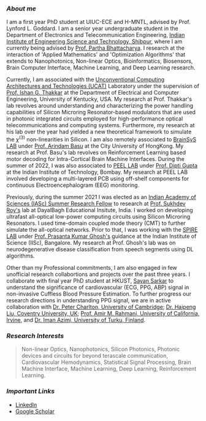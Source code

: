 ### ***About me***

I am a first year PhD student at UIUC-ECE and H-MNTL, advised by Prof. Lynford L. Goddard. 
I am a senior year undergraduate student in the Department of Electronics and Telecommunication Engineering, [Indian Institute of Engineering Science and Technology, Shibpur](https://www.iiests.ac.in/), where I am currently being advised by [Prof. Partha Bhattacharya](https://www.iiests.ac.in/IIEST/Faculty/telecom-pb). I research at the interaction of 'Applied Mathematics' and 'Optimization Algorithms' that extends to Nanophotonics, Non-linear Optics, Bioinformatics, Biosensors, Brain Computer Interface, Machine Learning, and Deep Learning research.

Currently, I am associated with the [Unconventional Computing Architectures and Technologies (UCAT)](https://ithakkar.engr.uky.edu/students) Laboratory under the supervision of [Prof. Ishan G. Thakkar](https://ithakkar.engr.uky.edu/) at the Department of Electrical and Computer Engineering, University of Kentucky, USA. My research at Prof. Thakkar's lab revolves around understanding and characterizing the power handling capabilities of Silicon Microring Resonator-based modulators that are used in photonic integrated circuits employed for high-performance optical telecommunications and computing systems. Furthermore, my research at his lab over the year had yielded a new theoretical framework to simulate the $\chi^{(3)}$ non-linearities in Silicon. I am also remotely associated to [BrainSyS LAB](https://sites.google.com/view/brainsyslab/home) under [Prof. Arindam Basu](https://www.cityu.edu.hk/stfprofile/arinbasu.htm) at the City University of HongKong. My research at Prof. Basu's lab revolves on Reinforcement Learning based motor decoding for Intra-Cortical Brain Machine Interfaces. During the summer of 2022, I was also associated to [PEEL LAB](https://sites.google.com/site/plasticoptoelectronicslab/home) under [Prof. Dipti Gupta](https://www.iitb.ac.in/mems/en/prof-dipti-gupta-0) at the Indian Institute of Technology, Bombay. My research at PEEL LAB involved developing a multi-layered PCB using off-shelf components for continuous Electroencephalogram (EEG) monitoring. 

Previously, during the summer 2021 I was elected as an [Indian Academy of Sciences (IASc) Summer Research Fellow](https://webjapps.ias.ac.in/fellowship2021/lists/selectedList.jsp) to research at [Prof. Sukhdev Roy's](https://www.dei.ac.in/dei/science/index.php/phy-faculty/90-physicsfaculty/130-dr-sukhdev-roy) lab at DayalBagh Educational Insitute, India. I worked on developing ultrafast all-optical low-power computing circuits using Silicon Microring Resonators. I used time-domain coupled mode theory (CMT) to further simulate the all-optical networks. Prior to that, I was working with the [SPIRE LAB](https://www.linkedin.com/company/spire-lab/?originalSubdomain=in) under [Prof. Prasanta Kumar Ghosh's](https://ee.iisc.ac.in/~prasantg/) guidance at the Indian Institute of Science (IISc), Bangalore. My research at Prof. Ghosh's lab was on neurodegenerative disease classification from speech segments using DL algorithms. 

Other than my Professional commitments, I am also engaged in few unofficial research collabortions and projects over the past three years. I collaborate with final year PhD student at HKUST, [Sayan Sarkar](https://ipel.home.ece.ust.hk/people/ssarkar.html) to understand the significance of cardiovascular (ECG, PPG, ABP) signal in non-invasive Cuffless Blood Pressure Estimation. To further progress our research directions in understanding PPG signal, we are in active collaboration with [Dr. Peter Charlton, University of Cambridge](https://www.phpc.cam.ac.uk/people/pcu-group/researchers/peter-charlton/); [Dr. Haipeng Liu, Coventry University, UK](https://pureportal.coventry.ac.uk/en/persons/haipeng-liu); [Prof. Amir M. Rahmani, University of California, Irvine](https://www.ics.uci.edu/~amirr1/), and [Dr. Iman Azimi, University of Turku, Finland](https://users.utu.fi/imaazi/).


### ***Research Interests***
> Non-linear Optics, Nanophotonics, Silicon Photonics, Photonic devices and circuits for beyond terascale communication, Cardiovascular Hemodynamics, Statistical Signal Processing, Brain Machine Interface, Machine Learning, Deep Learning, Reinforcement Learning.


### ***Important Links***
- [LinkedIn](https://www.linkedin.com/in/aayushmanghosh01/)
- [Google Scholar](https://scholar.google.com/citations?user=VT3sKWUAAAAJ&hl=en)
